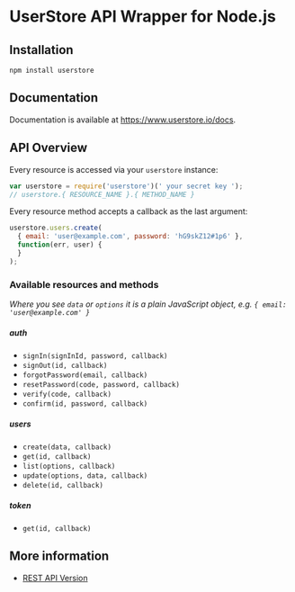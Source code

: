 # UserStore API Wrapper for Node.js

## Installation

`npm install userstore`

## Documentation

Documentation is available at https://www.userstore.io/docs.

## API Overview

Every resource is accessed via your `userstore` instance:

```js
var userstore = require('userstore')(' your secret key ');
// userstore.{ RESOURCE_NAME }.{ METHOD_NAME }
```

Every resource method accepts a callback as the last argument:

```js
userstore.users.create(
  { email: 'user@example.com', password: 'hG9skZ12#1p6' },
  function(err, user) {
  }
);
```

### Available resources and methods

*Where you see `data` or `options` it is a plain JavaScript object, e.g. `{ email: 'user@example.com' }`*

##### auth
  * `signIn(signInId, password, callback)`
  * `signOut(id, callback)`
  * `forgotPassword(email, callback)`
  * `resetPassword(code, password, callback)`
  * `verify(code, callback)`
  * `confirm(id, password, callback)`

##### users
  * `create(data, callback)`
  * `get(id, callback)`
  * `list(options, callback)`
  * `update(options, data, callback)`
  * `delete(id, callback)`

##### token
  * `get(id, callback)`

## More information

 * [REST API Version](https://www.userstore.io/docs/rest-api)
